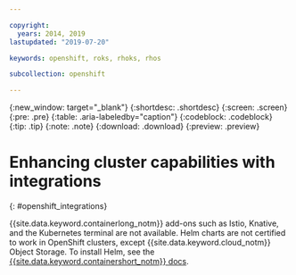 ```yaml
---

copyright:
  years: 2014, 2019
lastupdated: "2019-07-20"

keywords: openshift, roks, rhoks, rhos

subcollection: openshift

---
```


{:new_window: target="_blank"}
{:shortdesc: .shortdesc}
{:screen: .screen}
{:pre: .pre}
{:table: .aria-labeledby="caption"}
{:codeblock: .codeblock}
{:tip: .tip}
{:note: .note}
{:download: .download}
{:preview: .preview}

# Enhancing cluster capabilities with integrations
{: #openshift_integrations}

{{site.data.keyword.containerlong_notm}} add-ons such as Istio, Knative, and the Kubernetes terminal are not available. Helm charts are not certified to work in OpenShift clusters, except {{site.data.keyword.cloud_notm}} Object Storage. To install Helm, see the [{{site.data.keyword.containershort_notm}} docs](/docs/containers?topic=containers-helm).